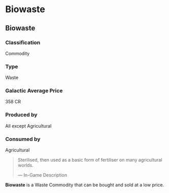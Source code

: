 # Biowaste
## Biowaste

### Classification

Commodity

### Type

Waste

### Galactic Average Price

358 CR

### Produced by

All except Agricultural

### Consumed by

Agricultural

> 
> 
> Sterilised, then used as a basic form of fertiliser on many agricultural worlds.
> 
> 
> — In-Game Description
> 

**Biowaste** is a Waste Commodity that can be bought and sold at a low price.